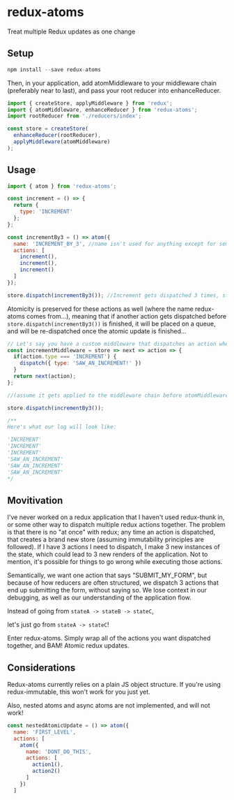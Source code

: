 # redux-atoms
Treat multiple Redux updates as one change

## Setup
```js
npm install --save redux-atoms
```
Then, in your application, add atomMiddleware to your middleware chain (preferably near to last), and pass your root reducer into enhanceReducer.

```js
import { createStore, applyMiddleware } from 'redux';
import { atomMiddleware, enhanceReducer } from 'redux-atoms';
import rootReducer from './reducers/index';

const store = createStore(
  enhanceReducer(rootReducer),
  applyMiddleware(atomMiddleware)
);
```

## Usage
```js
import { atom } from 'redux-atoms';

const increment = () => {
  return {
    type: 'INCREMENT'
  };
};

const incrementBy3 = () => atom({
  name: 'INCREMENT_BY_3', //name isn't used for anything except for semantics and logging
  actions: [
    increment(),
    increment(),
    increment()
  ]
});

store.dispatch(incrementBy3()); //Increment gets dispatched 3 times, store only updates once!
```

Atomicity is preserved for these actions as well (where the name redux-atoms comes from...), meaning that if another action gets dispatched before `store.dispatch(incrementBy3())` is finished, it will be placed on a queue, and will be re-dispatched once the atomic update is finished...

```js
// Let's say you have a custom middleware that dispatches an action whenever it sees 'INCREMENT' actions
const incrementMiddleware = store => next => action => {
  if(action.type === 'INCREMENT') {
    dispatch({ type: 'SAW_AN_INCREMENT!' })
  }
  return next(action);
};

//(assume it gets applied to the middleware chain before atomMiddleware)

store.dispatch(incrementBy3());

/**
Here's what our log will look like:

'INCREMENT'
'INCREMENT'
'INCREMENT'
'SAW_AN_INCREMENT'
'SAW_AN_INCREMENT'
'SAW_AN_INCREMENT'
*/
```

## Movitivation
I've never worked on a redux application that I haven't used redux-thunk in, or some other way to dispatch multiple redux actions together. The problem is that there is no "at once" with redux; any time an action is dispatched, that creates a brand new store (assuming immutability principles are followed). If I have 3 actions I need to dispatch, I make 3 new instances of the state, which could lead to 3 new renders of the application. Not to mention, it's possible for things to go wrong while executing those actions.

Semantically, we want one action that says "SUBMIT_MY_FORM", but because of how reducers are often structured, we dispatch 3 actions that end up submitting the form, without saying so. We lose context in our debugging, as well as our understanding of the application flow.

Instead of going from `stateA -> stateB -> stateC`,

let's just go from `stateA -> stateC`!

Enter redux-atoms. Simply wrap all of the actions you want dispatched together, and BAM! Atomic redux updates.

## Considerations
Redux-atoms currently relies on a plain JS object structure. If you're using redux-immutable, this won't work for you just yet.

Also, nested atoms and async atoms are not implemented, and will not work!

```js
const nestedAtomicUpdate = () => atom({
  name: 'FIRST_LEVEL',
  actions: [
    atom({
      name: 'DONT_DO_THIS',
      actions: [
        action1(),
        action2()
      ]
    })
  ]
```
